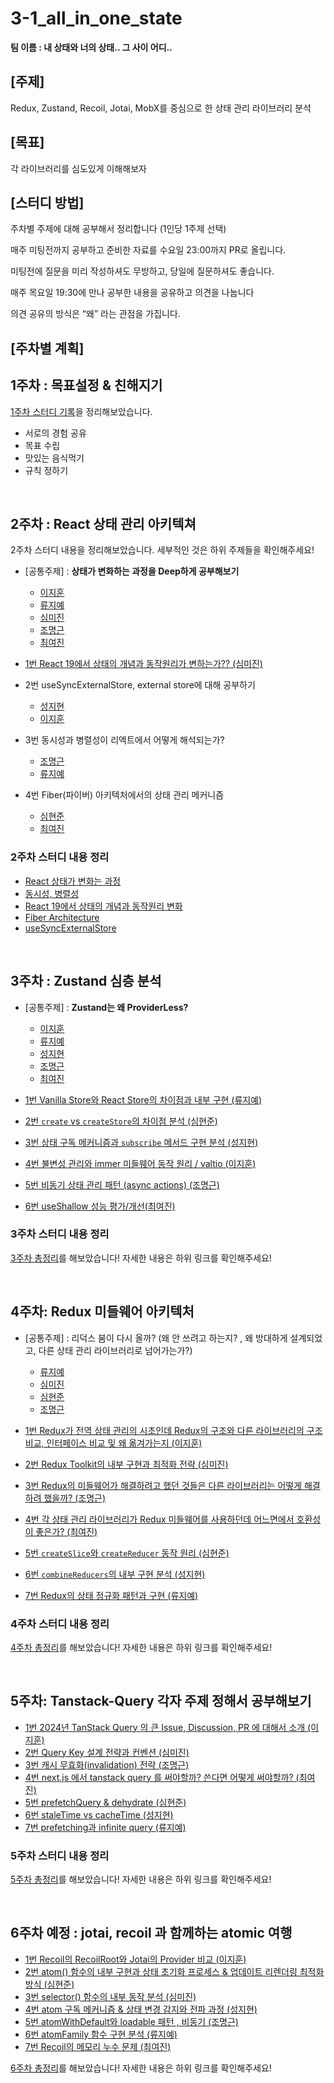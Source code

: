 # 3-1_all_in_one_state

**팀 이름 : 내 상태와 너의 상태.. 그 사이 어디..**

## [주제]

Redux, Zustand, Recoil, Jotai, MobX를 중심으로 한 상태 관리 라이브러리 분석

## [목표]

각 라이브러리를 심도있게 이해해보자

## [스터디 방법]

주차별 주제에 대해 공부해서 정리합니다 (1인당 1주제 선택)

매주 미팅전까지 공부하고 준비한 자료를 수요일 23:00까지 PR로 올립니다.

미팅전에 질문을 미리 작성하셔도 무방하고, 당일에 질문하셔도 좋습니다.

매주 목요일 19:30에 만나 공부한 내용을 공유하고 의견을 나눕니다

의견 공유의 방식은 “왜” 라는 관점을 가집니다.

## [주차별 계획]

## 1주차 : 목표설정 & 친해지기

[1주차 스터디 기록](1주차/1주차_정리.md)을 정리해보았습니다.

- 서로의 경험 공유
- 목표 수립
- 맛있는 음식먹기
- 규칙 정하기

<br>

## 2주차 : React 상태 관리 아키텍쳐

2주차 스터디 내용을 정리해보았습니다. 세부적인 것은 하위 주제들을 확인해주세요!

- [공통주제] : **상태가 변화하는 과정을 Deep하게 공부해보기**

  - [이지훈](2주차/이지훈/2주차_이지훈_공통.md)
  - [류지예](2주차/류지예/2주차_류지예_공통.md)
  - [심미진](2주차/심미진/2주차_심미진_공통.md)
  - [조명근](2주차/조명근/2주차_조명근_공통.md)
  - [최여진](2주차/최여진/2주차_최여진_공통.md)

- [1번 React 19에서 상태의 개념과 동작원리가 변하는가?? (심미진)](2주차/심미진/2주차_심미진_개인.md)
- 2번 useSyncExternalStore, external store에 대해 공부하기
  - [성지현](2주차/성지현/2주차_성지현_개인.md)
  - [이지훈](2주차/이지훈/2주차_이지훈_개인.md)
- 3번 동시성과 병렬성이 리엑트에서 어떻게 해석되는가?
  - [조명근](2주차/조명근/2주차_조명근_개인.md)
  - [류지예](2주차/류지예/2주차_류지예_개인.md)
- 4번 Fiber(파이버) 아키텍처에서의 상태 관리 메커니즘
  - [심현준](2주차/심현준/2주차_심현준_개인.md)
  - [최여진](2주차/최여진/2주차_최여진_개인.md)

### 2주차 스터디 내용 정리

- [React 상태가 변화는 과정](2주차/2주차_공통주제_최종정리.md)
- [동시성, 병렬성](2주차/2주차_동시성&병렬성.md)
- [React 19에서 상태의 개념과 동작원리 변화](2주차/2주차_React19.md)
- [Fiber Architecture](2주차/2주차_React-Fiber-Architecture.md)
- [useSyncExternalStore](2주차/2주차_useSyncExternalStore.md)

<br>

## 3주차 : Zustand 심층 분석

- [공통주제] : **Zustand는 왜 ProviderLess?**

  - [이지훈](https://hooninedev.com/240818/)
  - [류지예](https://github.com/sipe-team/3-1_all_in_one_state/blob/main/3%EC%A3%BC%EC%B0%A8/%EB%A5%98%EC%A7%80%EC%98%88/3%EC%A3%BC%EC%B0%A8_%EB%A5%98%EC%A7%80%EC%98%88_%EA%B3%B5%ED%86%B5.md)
  - [성지현](https://github.com/sipe-team/3-1_all_in_one_state/blob/main/3%EC%A3%BC%EC%B0%A8/%EC%84%B1%EC%A7%80%ED%98%84/3%EC%A3%BC%EC%B0%A8_%EC%84%B1%EC%A7%80%ED%98%84_%EA%B3%B5%ED%86%B5.md)
  - [조명근](https://github.com/sipe-team/3-1_all_in_one_state/blob/main/3%EC%A3%BC%EC%B0%A8/%EC%A1%B0%EB%AA%85%EA%B7%BC/3%EC%A3%BC%EC%B0%A8_%EC%A1%B0%EB%AA%85%EA%B7%BC_%EA%B3%B5%ED%86%B5%EA%B3%BC%EC%A0%9C.md)
  - [최여진](https://github.com/sipe-team/3-1_all_in_one_state/blob/main/3%EC%A3%BC%EC%B0%A8/%EC%B5%9C%EC%97%AC%EC%A7%84/3%EC%A3%BC%EC%B0%A8_%EC%B5%9C%EC%97%AC%EC%A7%84_%EA%B3%B5%ED%86%B5.md)

- [1번 Vanilla Store와 React Store의 차이점과 내부 구현 (류지예)](/3주차/류지예/3주차_류지예_개인.md)
- [2번 `create` vs `createStore`의 차이점 분석 (심현준)](/3주차/심현준/3주차_심현준_개인.md)
- [3번 상태 구독 메커니즘과 `subscribe` 메서드 구현 분석 (성지현)](/3주차/성지현/3주차_성지현_개인.md)
- [4번 불변성 관리와 immer 미들웨어 동작 원리 / valtio (이지훈)](/3주차/이지훈/3주차_이지훈_개인.md)
- [5번 비동기 상태 관리 패턴 (async actions) (조명근)](/3주차/조명근/3주차_조명근_개인.md)
- [6번 useShallow 성능 평가/개선(최여진)](/3주차/최여진/3주차_최여진_개인.md)

### 3주차 스터디 내용 정리

[3주차 총정리](/3주차/3주차_zustand.md)를 해보았습니다! 자세한 내용은 하위 링크를 확인해주세요!

<br>

## 4주차: Redux 미들웨어 아키텍처

- [공통주제] : 리덕스 붐이 다시 올까? (왜 안 쓰려고 하는지? , 왜 방대하게 설계되었고, 다른 상태 관리 라이브러리로 넘어가는가?)

  - [류지예](https://github.com/sipe-team/3-1_all_in_one_state/blob/main/4%EC%A3%BC%EC%B0%A8/%EB%A5%98%EC%A7%80%EC%98%88/4%EC%A3%BC%EC%B0%A8_%EB%A5%98%EC%A7%80%EC%98%88_%EA%B3%B5%ED%86%B5.md)
  - [심미진](https://github.com/sipe-team/3-1_all_in_one_state/blob/main/4%EC%A3%BC%EC%B0%A8/%EC%8B%AC%EB%AF%B8%EC%A7%84/4%EC%A3%BC%EC%B0%A8_%EC%8B%AC%EB%AF%B8%EC%A7%84_%EA%B3%B5%ED%86%B5.md)
  - [심현준](https://github.com/sipe-team/3-1_all_in_one_state/blob/main/4%EC%A3%BC%EC%B0%A8/%EC%8B%AC%ED%98%84%EC%A4%80/4%EC%A3%BC%EC%B0%A8_%EC%8B%AC%ED%98%84%EC%A4%80_%EA%B3%B5%ED%86%B5.md)
  - [조명근](https://github.com/sipe-team/3-1_all_in_one_state/blob/main/4%EC%A3%BC%EC%B0%A8/%EC%A1%B0%EB%AA%85%EA%B7%BC/4%EC%A3%BC%EC%B0%A8_%EC%A1%B0%EB%AA%85%EA%B7%BC_%EA%B3%B5%ED%86%B5.md)

- [1번 Redux가 전역 상태 관리의 시초인데 Redux의 구조와 다른 라이브러리의 구조 비교, 인터페이스 비교 및 왜 옮겨가는지 (이지훈)](https://github.com/sipe-team/3-1_all_in_one_state/blob/main/4%EC%A3%BC%EC%B0%A8/%EC%9D%B4%EC%A7%80%ED%9B%88/4%EC%A3%BC%EC%B0%A8_%EC%9D%B4%EC%A7%80%ED%9B%88_%EA%B3%B5%ED%86%B5.md)
- [2번 Redux Toolkit의 내부 구현과 최적화 전략 (심미진)](https://github.com/sipe-team/3-1_all_in_one_state/blob/main/4%EC%A3%BC%EC%B0%A8/%EC%8B%AC%EB%AF%B8%EC%A7%84/4%EC%A3%BC%EC%B0%A8_%EC%8B%AC%EB%AF%B8%EC%A7%84_%EA%B0%9C%EC%9D%B8.md)
- [3번 Redux의 미들웨어가 해결하려고 했던 것들은 다른 라이브러리는 어떻게 해결하려 했을까? (조명근)](https://github.com/sipe-team/3-1_all_in_one_state/blob/main/4%EC%A3%BC%EC%B0%A8/%EC%A1%B0%EB%AA%85%EA%B7%BC/4%EC%A3%BC%EC%B0%A8_%EC%A1%B0%EB%AA%85%EA%B7%BC_%EA%B0%9C%EC%9D%B8.md)
- [4번 각 상태 관리 라이브러리가 Redux 미들웨어를 사용하던데 어느면에서 호환성이 좋은가? (최여진)](https://github.com/sipe-team/3-1_all_in_one_state/blob/main/4%EC%A3%BC%EC%B0%A8/4%EC%A3%BC%EC%B0%A8_redux_%EA%B0%9C%EB%B3%84.md)
- [5번 `createSlice`와 `createReducer` 동작 원리 (심현준)](https://github.com/sipe-team/3-1_all_in_one_state/blob/main/4%EC%A3%BC%EC%B0%A8/%EC%8B%AC%ED%98%84%EC%A4%80/4%EC%A3%BC%EC%B0%A8_%EC%8B%AC%ED%98%84%EC%A4%80_%EA%B0%9C%EC%9D%B8.md)
- [6번 `combineReducers`의 내부 구현 분석 (성지현)](https://github.com/sipe-team/3-1_all_in_one_state/blob/main/4%EC%A3%BC%EC%B0%A8/%EC%84%B1%EC%A7%80%ED%98%84/4%EC%A3%BC%EC%B0%A8_%EC%84%B1%EC%A7%80%ED%98%84.md)
- [7번 Redux의 상태 정규화 패턴과 구현 (류지예)](https://github.com/sipe-team/3-1_all_in_one_state/blob/main/4%EC%A3%BC%EC%B0%A8/%EB%A5%98%EC%A7%80%EC%98%88/4%EC%A3%BC%EC%B0%A8_%EB%A5%98%EC%A7%80%EC%98%88_%EA%B0%9C%EC%9D%B8.md)

### 4주차 스터디 내용 정리

[4주차 총정리](https://github.com/sipe-team/3-1_all_in_one_state/blob/main/4%EC%A3%BC%EC%B0%A8/4%EC%A3%BC%EC%B0%A8_redux.md)를 해보았습니다! 자세한 내용은 하위 링크를 확인해주세요!

<br>

## 5주차: Tanstack-Query 각자 주제 정해서 공부해보기

- [1번 2024년 TanStack Query 의 큰 Issue, Discussion, PR 에 대해서 소개 (이지훈)](https://github.com/sipe-team/3-1_all_in_one_state/blob/main/5%EC%A3%BC%EC%B0%A8/%EC%9D%B4%EC%A7%80%ED%9B%88/5%EC%A3%BC%EC%B0%A8_%EC%9D%B4%EC%A7%80%ED%9B%88.md)
- [2번 Query Key 설계 전략과 컨벤션 (심미진)](https://github.com/sipe-team/3-1_all_in_one_state/blob/main/5%EC%A3%BC%EC%B0%A8/%EC%8B%AC%EB%AF%B8%EC%A7%84/5%EC%A3%BC%EC%B0%A8_%EC%8B%AC%EB%AF%B8%EC%A7%84_%EA%B0%9C%EC%9D%B8.md)
- [3번 캐시 무효화(invalidation) 전략 (조명근)](https://github.com/sipe-team/3-1_all_in_one_state/blob/main/5%EC%A3%BC%EC%B0%A8/%EC%A1%B0%EB%AA%85%EA%B7%BC/5%EC%A3%BC%EC%B0%A8_%EC%A1%B0%EB%AA%85%EA%B7%BC_%EA%B0%9C%EC%9D%B8.md)
- [4번 next.js 에서 tanstack query 를 써야할까? 쓴다면 어떻게 써야할까? (최여진)](https://github.com/sipe-team/3-1_all_in_one_state/blob/main/5%EC%A3%BC%EC%B0%A8/%EC%B5%9C%EC%97%AC%EC%A7%84/5%EC%A3%BC%EC%B0%A8_%EC%B5%9C%EC%97%AC%EC%A7%84_%EA%B0%9C%EC%9D%B8.md)
- [5번 prefetchQuery & dehydrate (심현준)](https://github.com/sipe-team/3-1_all_in_one_state/blob/main/5%EC%A3%BC%EC%B0%A8/%EC%8B%AC%ED%98%84%EC%A4%80/5%EC%A3%BC%EC%B0%A8_%EC%8B%AC%ED%98%84%EC%A4%80_%EA%B0%9C%EC%9D%B8.md)
- [6번 staleTime vs cacheTime (성지현)](https://github.com/sipe-team/3-1_all_in_one_state/blob/main/5%EC%A3%BC%EC%B0%A8/%EC%84%B1%EC%A7%80%ED%98%84/5%EC%A3%BC%EC%B0%A8_%EC%84%B1%EC%A7%80%ED%98%84_%EA%B0%9C%EC%9D%B8.md)
- [7번 prefetching과 infinite query (류지예)](https://github.com/sipe-team/3-1_all_in_one_state/blob/main/5%EC%A3%BC%EC%B0%A8/%EB%A5%98%EC%A7%80%EC%98%88/5%EC%A3%BC%EC%B0%A8_%EB%A5%98%EC%A7%80%EC%98%88_%EA%B0%9C%EC%9D%B8.md)

### 5주차 스터디 내용 정리

[5주차 총정리](https://github.com/sipe-team/3-1_all_in_one_state/blob/main/5%EC%A3%BC%EC%B0%A8/5%EC%A3%BC%EC%B0%A8_tanstack-query.md)를 해보았습니다! 자세한 내용은 하위 링크를 확인해주세요!

<br>

## 6주차 예정 : jotai, recoil 과 함께하는 atomic 여행

- [1번 Recoil의 RecoilRoot와 Jotai의 Provider 비교 (이지훈)](https://github.com/sipe-team/3-1_all_in_one_state/blob/main/6주차/이지훈/6주차_이지훈_개인.md)
- [2번 atom() 함수의 내부 구현과 상태 초기화 프로세스 & 업데이트 리렌더링 최적화 방식 (심현준)](https://github.com/sipe-team/3-1_all_in_one_state/blob/main/6주차/심현준/6주차_심현준_개인.md)
- [3번 selector() 함수의 내부 동작 분석 (심미진)](https://github.com/sipe-team/3-1_all_in_one_state/blob/main/6주차/6주차_심미진_개인.md)
- [4번 atom 구독 메커니즘 & 상태 변경 감지와 전파 과정 (성지현)](https://github.com/sipe-team/3-1_all_in_one_state/blob/main/6주차/성지현/6주차_성지현.md)
- [5번 atomWithDefault와 loadable 패턴 , 비동기 (조명근)](https://github.com/sipe-team/3-1_all_in_one_state/blob/main/6주차/6주차_조명근_개인.md)
- [6번 atomFamily 함수 구현 분석 (류지예)](https://github.com/sipe-team/3-1_all_in_one_state/blob/main/6주차/류지예/6주차_류지예_개인.md)
- [7번 Recoil의 메모리 누수 문제 (최여진)](https://github.com/sipe-team/3-1_all_in_one_state/blob/main/6주차/최여진/6주차_최여진_개인.md)

[6주차 총정리](https://github.com/sipe-team/3-1_all_in_one_state/blob/main/6주차/6주차_jotai_recoil.md)를 해보았습니다! 자세한 내용은 하위 링크를 확인해주세요!
